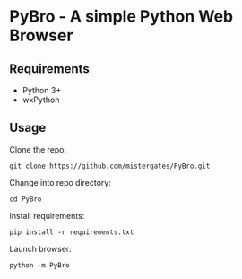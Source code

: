 # PyBro - A simple **Py**thon Web **Bro**wser

## Requirements
* Python 3+
* wxPython

## Usage
Clone the repo:
```
git clone https://github.com/mistergates/PyBro.git
```

Change into repo directory:
```
cd PyBro
```

Install requirements:
```
pip install -r requirements.txt
```

Launch browser:
```
python -m PyBro
```

